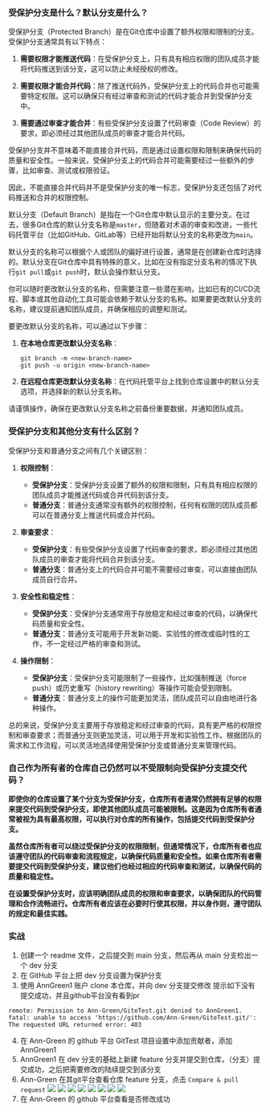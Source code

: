 ### 受保护分支是什么？默认分支是什么？
受保护分支（Protected Branch）是在Git仓库中设置了额外权限和限制的分支。受保护分支通常具有以下特点：

1. **需要权限才能推送代码**：在受保护分支上，只有具有相应权限的团队成员才能将代码推送到该分支，这可以防止未经授权的修改。

2. **需要权限才能合并代码**：除了推送代码外，受保护分支上的代码合并也可能需要特定权限。这可以确保只有经过审查和测试的代码才能合并到受保护分支中。

3. **需要通过审查才能合并**：有些受保护分支设置了代码审查（Code Review）的要求，即必须经过其他团队成员的审查才能合并代码。

受保护分支并不意味着不能直接合并代码，而是通过设置权限和限制来确保代码的质量和安全性。一般来说，受保护分支上的代码合并可能需要经过一些额外的步骤，比如审查、测试或权限验证。

因此，不能直接合并代码并不是受保护分支的唯一标志，受保护分支还包括了对代码推送和合并的权限控制。


默认分支（Default Branch）是指在一个Git仓库中默认显示的主要分支。在过去，很多Git仓库的默认分支名称是`master`，但随着对术语的审查和改进，一些代码托管平台（比如GitHub、GitLab等）已经开始将默认分支的名称更改为`main`。

默认分支的名称可以根据个人或团队的偏好进行设置，通常是在创建新仓库时选择的。默认分支在Git仓库中具有特殊的意义，比如在没有指定分支名称的情况下执行`git pull`或`git push`时，默认会操作默认分支。

你可以随时更改默认分支的名称，但需要注意一些潜在影响，比如已有的CI/CD流程、脚本或其他自动化工具可能会依赖于默认分支的名称。如果要更改默认分支的名称，建议提前通知团队成员，并确保相应的调整和测试。

要更改默认分支的名称，可以通过以下步骤：

1. **在本地仓库更改默认分支名称**：
   ```
   git branch -m <new-branch-name>
   git push -u origin <new-branch-name>
   ```

2. **在远程仓库更改默认分支名称**：在代码托管平台上找到仓库设置中的默认分支选项，并选择新的默认分支名称。

请谨慎操作，确保在更改默认分支名称之前备份重要数据，并通知团队成员。

### 受保护分支和其他分支有什么区别？
受保护分支和普通分支之间有几个关键区别：

1. **权限控制**：
   - **受保护分支**：受保护分支设置了额外的权限和限制，只有具有相应权限的团队成员才能推送代码或合并代码到该分支。
   - **普通分支**：普通分支通常没有额外的权限控制，任何有权限的团队成员都可以在普通分支上推送代码或合并代码。

2. **审查要求**：
   - **受保护分支**：有些受保护分支设置了代码审查的要求，即必须经过其他团队成员的审查才能将代码合并到该分支。
   - **普通分支**：普通分支上的代码合并可能不需要经过审查，可以直接由团队成员自行合并。

3. **安全性和稳定性**：
   - **受保护分支**：受保护分支通常用于存放稳定和经过审查的代码，以确保代码质量和安全性。
   - **普通分支**：普通分支可能用于开发新功能、实验性的修改或临时性的工作，不一定经过严格的审查和测试。

4. **操作限制**：
   - **受保护分支**：受保护分支可能限制了一些操作，比如强制推送（force push）或历史重写（history rewriting）等操作可能会受到限制。
   - **普通分支**：普通分支上的操作可能更加灵活，团队成员可以自由地进行各种操作。

总的来说，受保护分支主要用于存放稳定和经过审查的代码，具有更严格的权限控制和审查要求；而普通分支则更加灵活，可以用于开发和实验性工作。根据团队的需求和工作流程，可以灵活地选择使用受保护分支或普通分支来管理代码。


### 自己作为所有者的仓库自己仍然可以不受限制向受保护分支提交代码？
**即使你的仓库设置了某个分支为受保护分支，仓库所有者通常仍然拥有足够的权限来提交代码到受保护分支，即使其他团队成员可能被限制。这是因为仓库所有者通常被视为具有最高权限，可以执行对仓库的所有操作，包括提交代码到受保护分支。**

**虽然仓库所有者可以绕过受保护分支的权限限制，但通常情况下，仓库所有者也应该遵守团队的代码审查和流程规定，以确保代码质量和安全性。如果仓库所有者需要提交代码到受保护分支，建议他们也经过相应的代码审查和测试，以确保代码的质量和稳定性。**

**在设置受保护分支时，应该明确团队成员的权限和审查要求，以确保团队的代码管理和合作流畅进行。仓库所有者应该在必要时行使其权限，并以身作则，遵守团队的规定和最佳实践。**

### 实战
1. 创建一个 readme 文件，之后提交到 main 分支，然后再从 main 分支检出一个 dev 分支
2. 在 GitHub 平台上把 dev 分支设置为保护分支
3. 使用 AnnGreen1 账户 clone 本仓库，并向 dev 分支提交修改
提示如下没有提交成功，并且github平台没有看到pr
```
remote: Permission to Ann-Green/GiteTest.git denied to AnnGreen1.
fatal: unable to access 'https://github.com/Ann-Green/GiteTest.git/': The requested URL returned error: 403
```
4. 在 Ann-Green 的 github 平台 GitTest 项目设置中添加贡献者，添加AnnGreen1
5. AnnGreen1 在 dev 分支的基础上新建 feature 分支并提交到仓库，（分支）提交成功，之后把需要修改的陆续提交到该分支
6. Ann-Green 在其git平台查看仓库 feature 分支，点击 `Compare & pull request`
![](./imgs/Snipaste_2024-03-20_23-06-02.png)
![](./imgs/Snipaste_2024-03-20_23-07-34.png)
![](./imgs/Snipaste_2024-03-20_23-29-44.png)
![](./imgs/Snipaste_2024-03-20_23-30-58.png)
![](./imgs/Snipaste_2024-03-20_23-31-53.png)
![](./imgs/Snipaste_2024-03-20_23-33-07.png)
![](./imgs/Snipaste_2024-03-20_23-33-42.png)
![](./imgs/Snipaste_2024-03-20_23-34-49.png)
4. 在 Ann-Green 的 github 平台查看是否修改成功
